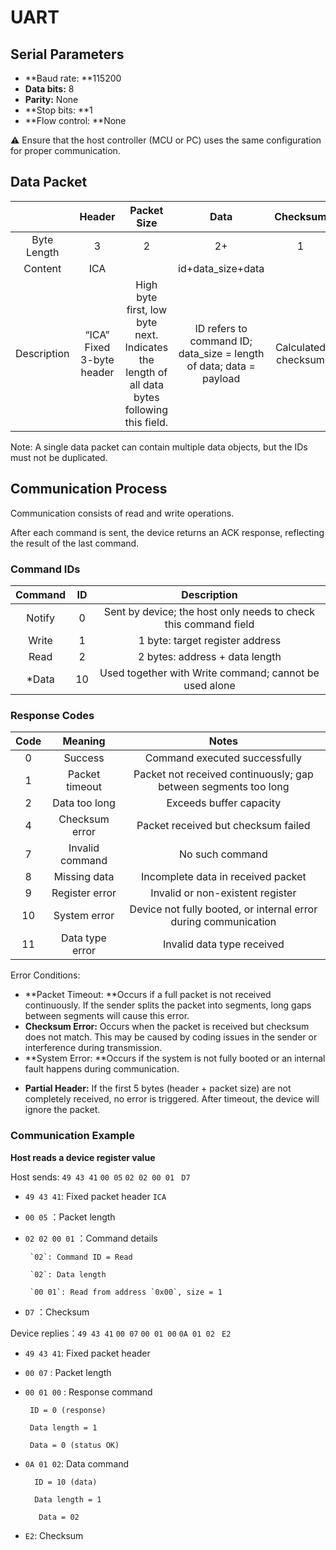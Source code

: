 # UART
## Serial Parameters
+ **Baud rate: **115200
+ **Data bits:** 8
+ **Parity:** None
+ **Stop bits: **1
+ **Flow control: **None

⚠ Ensure that the host controller (MCU or PC) uses the same configuration for proper communication.

## Data Packet
|  | Header | Packet Size | Data | Checksum |
| :---: | :---: | :---: | :---: | :---: |
| Byte Length | 3 | 2 | 2+ | 1 |
| Content | ICA |  | id+data_size+data |  |
| Description | “ICA”<br/>Fixed 3-byte header | High byte first, low byte next. Indicates the length of all data bytes following this field. | ID refers to command ID; data_size = length of data; data = payload | Calculated checksum |


Note: A single data packet can contain multiple data objects, but the IDs must not be duplicated.

## Communication Process
Communication consists of read and write operations.

After each command is sent, the device returns an ACK response, reflecting the result of the last command.

### Command IDs
| Command | ID | Description |
| :---: | :---: | :---: |
| Notify | 0 | Sent by device; the host only needs to check this command field |
| Write | 1 | 1 byte: target register address |
| Read | 2 | 2 bytes: address + data length |
| *Data | 10 | Used together with Write command; cannot be used alone |


### Response Codes
| Code | Meaning | Notes |
| :---: | :---: | :---: |
| 0 | Success | Command executed successfully |
| 1 | Packet timeout | Packet not received continuously; gap between segments too long |
| 2 | Data too long | Exceeds buffer capacity |
| 4 | Checksum error | Packet received but checksum failed |
| 7 | Invalid command | No such command |
| 8 | Missing data | Incomplete data in received packet |
| 9 | Register error | Invalid or non-existent register |
| 10 | System error | Device not fully booted, or internal error during communication |
| 11 | Data type error | Invalid data type received |


Error Conditions:

+ **Packet Timeout: **Occurs if a full packet is not received continuously. If the sender splits the packet into segments, long gaps between segments will cause this error.
+ **Checksum Error:** Occurs when the packet is received but checksum does not match. This may be caused by coding issues in the sender or interference during transmission.
+ **System Error: **Occurs if the system is not fully booted or an internal fault happens during communication.

* **Partial Header:** If the first 5 bytes (header + packet size) are not completely received, no error is triggered. After timeout, the device will ignore the packet.



### Communication Example
**Host reads a device register value**

Host sends: `49 43 41` `00 05` `02 02 00 01` ` D7`

+ `49 43 41`: Fixed packet header `ICA` 
+ `00 05` ：Packet length
+ `02 02 00 01` ：Command details

       `02`: Command ID = Read

       `02`: Data length

       `00 01`: Read from address `0x00`, size = 1

+ `D7` ：Checksum



Device replies：`49 43 41` `00 07` `00 01 00` `0A 01 02 ` `E2`

+  `49 43 41`: Fixed packet header
+ `00 07` : Packet length
+ `00 01 00` : Response command

       ID = 0 (response)

       Data length = 1

       Data = 0 (status OK)

+ `0A 01 02`: Data command

        ID = 10 (data)

        Data length = 1

         Data = 02

+ `E2`: Checksum

